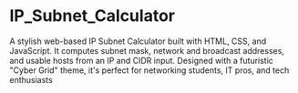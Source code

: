 # IP_Subnet_Calculator
A stylish web-based IP Subnet Calculator built with HTML, CSS, and JavaScript. It computes subnet mask, network and broadcast addresses, and usable hosts from an IP and CIDR input. Designed with a futuristic "Cyber Grid" theme, it's perfect for networking students, IT pros, and tech enthusiasts

